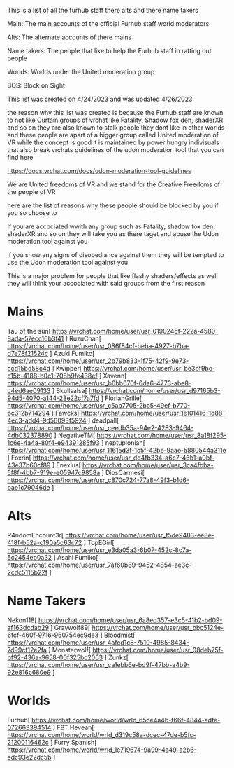 This is a list of all the furhub staff there alts and there name takers

Main: The main accounts of the official Furhub staff world moderators 

Alts: The alternate accounts of there mains

Name takers: The people that like to help the Furhub staff in ratting out people

Worlds: Worlds under the United moderation group

BOS: Block on Sight


This list was created on 4/24/2023 and was updated 4/26/2023


the reason why this list was created is because the Furhub staff are known to not like Curtain groups of vrchat like Fatality, Shadow fox den, shaderXR and so on they are also known to stalk people they dont like in other worlds and these people are apart of a bigger group called United moderation of VR while the concept is good it is maintained by power hungry indivisuals that also break vrchats guidelines of the udon moderation tool that you can find here

https://docs.vrchat.com/docs/udon-moderation-tool-guidelines

We are United freedoms of VR and we stand for the Creative Freedoms of the people of VR 

here are the list of reasons why these people should be blocked by you if you so choose to

If you are accociated wwith any group such as Fatality, shadow fox den, shaderXR and so on they will take you as there taget and abuse the Udon moderation tool against you

if you show any signs of disobediance against them they will be tempted to use the Udon moderation tool against you

This is a major problem for people that like flashy shaders/effects as well they will think your accociated with said groups from the first reason



# Mains

Tau of the sun[
https://vrchat.com/home/user/usr_0190245f-222a-4580-8ada-57ecc16b3f41
]
RuzuChan[
https://vrchat.com/home/user/usr_086f84cf-beba-4927-b7ba-d7e78f21524c
]
Azuki Fumiko[
https://vrchat.com/home/user/usr_2b79b833-1f75-42f9-9e73-ccd15bd58c4d
]
Kwipper[
https://vrchat.com/home/user/usr_be3bf9bc-c15b-4188-b0c1-708b9fe438ef
]
Xavenn[
https://vrchat.com/home/user/usr_b6bb670f-6da6-4773-abe8-c4ed6ae09133
]
Skullsalsa[
https://vrchat.com/home/user/usr_d97165b3-94d5-4070-a144-28e22cf7a7fd
]
FlorianGrille[
https://vrchat.com/home/user/usr_c5ab7705-2ba5-49ef-b770-bc312b714294
]
Fawcks[
https://vrchat.com/home/user/usr_1e101416-1d88-4ec3-add4-9d56093f5924
]
deadpall[
https://vrchat.com/home/user/usr_ceedb35a-94e2-4283-9464-4db032378890
]
NegativeTM[
https://vrchat.com/home/user/usr_8a18f295-1c6e-4a4a-80f4-e94391285f93
]
neptuplonian[
https://vrchat.com/home/user/usr_11615d3f-1c5f-42be-9aae-5880544a311e
]
Foxrin[
https://vrchat.com/home/user/usr_dd4fb334-a6c7-46b1-a0bf-43e37b60cf89
]
Enexius[
https://vrchat.com/home/user/usr_3ca4fbba-5f8f-4bb7-919e-e05947c9858a
]
DiosCarmesi[
https://vrchat.com/home/user/usr_c870c724-77a8-49f3-b1d6-bae1c79046de
]

# Alts

R4ndomEncount3r[
https://vrchat.com/home/user/usr_f5de9483-ee8e-418f-b52a-c190a5c63c72
]
TopEGirl[
https://vrchat.com/home/user/usr_e3da05a3-6b07-452c-8c7a-5c2454eb0a32
]
Asahi Fumiko[
https://vrchat.com/home/user/usr_7af60b89-9452-4854-ae3c-2cdc5115b22f
]


# Name Takers

Nekon118[
https://vrchat.com/home/user/usr_6a8ed357-e3c5-41b2-bd09-af163dcdab29
]
Graywolf89[
https://vrchat.com/home/user/usr_bbc5124e-6fcf-460f-9716-960754ec9de3
]
Bloodmist[
https://vrchat.com/home/user/usr_4afcd1c8-7510-4985-8434-7d99cf12e2fa
]
Ṁonsterwolḟ[
https://vrchat.com/home/user/usr_08deb75f-bf92-436a-9658-00f325bc2063
]
Zunkz[
https://vrchat.com/home/user/usr_ca1ebb6e-bd9f-47bb-a4b9-92e816c680e9
]

# Worlds

Furhub[
https://vrchat.com/home/world/wrld_65ce4a4b-f66f-4844-adfe-072663394514
]
FBT Hevean[
https://vrchat.com/home/world/wrld_d319c58a-dcec-47de-b5fc-21200116462c
]
Furry Spanish[
https://vrchat.com/home/world/wrld_1e719674-9a99-4a49-a2b6-edc93e22dc5b
]